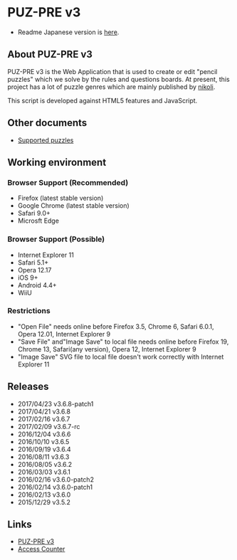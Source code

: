 # PUZ-PRE v3

* Readme Japanese version is [here](docs/ja/README.md).

## About PUZ-PRE v3

PUZ-PRE v3 is the Web Application that is used to create or edit "pencil puzzles" which we solve by the rules and questions boards.
At present, this project has a lot of puzzle genres which are mainly published by [nikoli][].

This script is developed against HTML5 features and JavaScript.

[nikoli]: http://nikoli.co.jp/

## Other documents
* [Supported puzzles](docs/en/SupportedPuzzles.md)

## Working environment

### Browser Support (Recommended)
* Firefox (latest stable version)
* Google Chrome (latest stable version)
* Safari 9.0+
* Microsft Edge

### Browser Support (Possible)
* Internet Explorer 11
* Safari 5.1+
* Opera 12.17
* iOS 9+
* Android 4.4+
* WiiU

### Restrictions
* "Open File" needs online before Firefox 3.5, Chrome 6, Safari 6.0.1, Opera 12.01, Internet Explorer 9
* "Save File" and"Image Save" to local file needs online before Firefox 19, Chrome 13, Safari(any version), Opera 12, Internet Explorer 9
* "Image Save" SVG file to local file doesn't work correctly with Internet Explorer 11

## Releases
* 2017/04/23 v3.6.8-patch1
* 2017/04/21 v3.6.8
* 2017/02/16 v3.6.7
* 2017/02/09 v3.6.7-rc
* 2016/12/04 v3.6.6
* 2016/10/10 v3.6.5
* 2016/09/19 v3.6.4
* 2016/08/11 v3.6.3
* 2016/08/05 v3.6.2
* 2016/03/03 v3.6.1
* 2016/02/16 v3.6.0-patch2
* 2016/02/14 v3.6.0-patch1
* 2016/02/13 v3.6.0
* 2015/12/29 v3.5.2

## Links
* [PUZ-PRE v3](http://pzv.jp/)
* [Access Counter](http://log.pzv.jp/logview.php)
